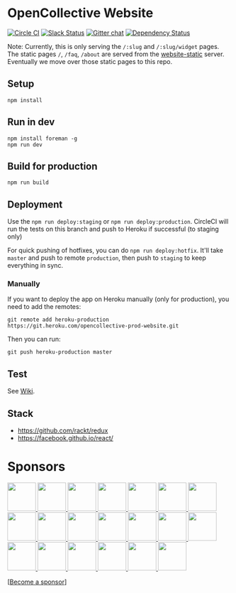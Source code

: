 # OpenCollective Website

[![Circle CI](https://circleci.com/gh/OpenCollective/opencollective-website/tree/master.svg?style=shield&circle-token=529943730e6598363053a54a31969aa0278f0f33)](https://circleci.com/gh/OpenCollective/opencollective-website/tree/master)
[![Slack Status](https://slack.opencollective.com/badge.svg)](https://slack.opencollective.com)
[![Gitter chat](https://badges.gitter.im/OpenCollective/OpenCollective.svg)](https://gitter.im/OpenCollective/OpenCollective)
[![Dependency Status](https://david-dm.org/opencollective/opencollective-website.svg)](https://david-dm.org/opencollective/opencollective-website)

Note: Currently, this is only serving the `/:slug` and `/:slug/widget` pages.
The static pages `/`, `/faq`, `/about` are served from the [website-static](https://github.com/opencollective/website-static) server. Eventually we move over those static pages to this repo.

## Setup

```
npm install
```

## Run in dev

```
npm install foreman -g
npm run dev
```

## Build for production

```
npm run build
```

## Deployment

Use the `npm run deploy:staging` or `npm run deploy:production`.
CircleCI will run the tests on this branch and push to Heroku if successful (to staging only)

For quick pushing of hotfixes, you can do `npm run deploy:hotfix`. It'll take `master` and push to remote `production`, then push to `staging` to keep everything in sync.

### Manually
If you want to deploy the app on Heroku manually (only for production), you need to add the remotes:

```
git remote add heroku-production https://git.heroku.com/opencollective-prod-website.git
```

Then you can run:

```
git push heroku-production master
```

## Test

See [Wiki](https://github.com/OpenCollective/OpenCollective/wiki/Software-testing).

## Stack

- https://github.com/rackt/redux
- https://facebook.github.io/react/

# Sponsors

  <a href="https://opencollective.com/opencollective/backers/0/website" target="_blank">
    <img src="https://opencollective.com/opencollective/backers/0/avatar" height="64">
  </a>
  <a href="https://opencollective.com/opencollective/backers/1/website" target="_blank">
    <img src="https://opencollective.com/opencollective/backers/1/avatar" height="64">
  </a>
  <a href="https://opencollective.com/opencollective/backers/2/website" target="_blank">
    <img src="https://opencollective.com/opencollective/backers/2/avatar" height="64">
  </a>
  <a href="https://opencollective.com/opencollective/backers/3/website" target="_blank">
    <img src="https://opencollective.com/opencollective/backers/3/avatar" height="64">
  </a>
  <a href="https://opencollective.com/opencollective/backers/4/website" target="_blank">
    <img src="https://opencollective.com/opencollective/backers/4/avatar" height="64">
  </a>
  <a href="https://opencollective.com/opencollective/backers/5/website" target="_blank">
    <img src="https://opencollective.com/opencollective/backers/5/avatar" height="64">
  </a>
  <a href="https://opencollective.com/opencollective/backers/6/website" target="_blank">
    <img src="https://opencollective.com/opencollective/backers/6/avatar" height="64">
  </a>
  <a href="https://opencollective.com/opencollective/backers/7/website" target="_blank">
    <img src="https://opencollective.com/opencollective/backers/7/avatar" height="64">
  </a>
  <a href="https://opencollective.com/opencollective/backers/8/website" target="_blank">
    <img src="https://opencollective.com/opencollective/backers/8/avatar" height="64">
  </a>
  <a href="https://opencollective.com/opencollective/backers/9/website" target="_blank">
    <img src="https://opencollective.com/opencollective/backers/9/avatar" height="64">
  </a>
<a href="https://opencollective.com/opencollective/backers/10/website" target="_blank">
    <img src="https://opencollective.com/opencollective/backers/10/avatar" height="64">
  </a>
<a href="https://opencollective.com/opencollective/backers/11/website" target="_blank">
    <img src="https://opencollective.com/opencollective/backers/11/avatar" height="64">
  </a>
<a href="https://opencollective.com/opencollective/backers/12/website" target="_blank">
    <img src="https://opencollective.com/opencollective/backers/12/avatar" height="64">
  </a>
<a href="https://opencollective.com/opencollective/backers/13/website" target="_blank">
    <img src="https://opencollective.com/opencollective/backers/13/avatar" height="64">
  </a>
<a href="https://opencollective.com/opencollective/backers/14/website" target="_blank">
    <img src="https://opencollective.com/opencollective/backers/14/avatar" height="64">
  </a>
<a href="https://opencollective.com/opencollective/backers/15/website" target="_blank">
    <img src="https://opencollective.com/opencollective/backers/15/avatar" height="64">
  </a>
<a href="https://opencollective.com/opencollective/backers/16/website" target="_blank">
    <img src="https://opencollective.com/opencollective/backers/16/avatar" height="64">
  </a>
<a href="https://opencollective.com/opencollective/backers/17/website" target="_blank">
    <img src="https://opencollective.com/opencollective/backers/17/avatar" height="64">
  </a>
<a href="https://opencollective.com/opencollective/backers/18/website" target="_blank">
    <img src="https://opencollective.com/opencollective/backers/18/avatar" height="64">
  </a>
<a href="https://opencollective.com/opencollective/backers/19/website" target="_blank">
    <img src="https://opencollective.com/opencollective/backers/19/avatar" height="64">
  </a>

[[Become a sponsor](https://opencollective.com/opencollective)]
